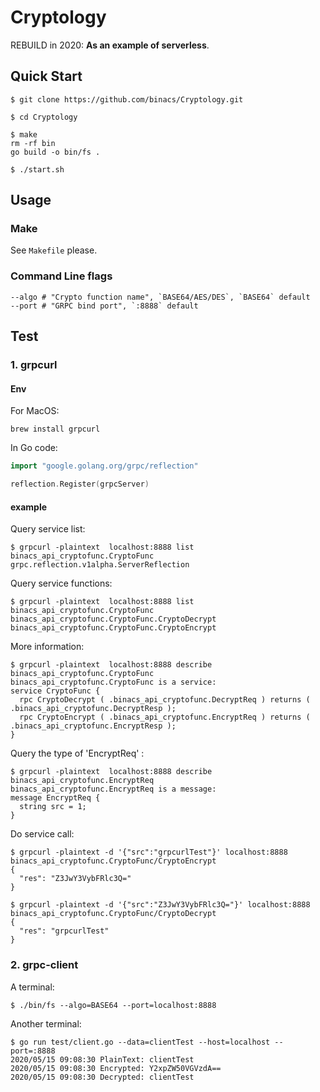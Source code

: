 # Cryptology

REBUILD in 2020:  **As an example of serverless**.

## Quick Start

```shell
$ git clone https://github.com/binacs/Cryptology.git

$ cd Cryptology

$ make
rm -rf bin
go build -o bin/fs .

$ ./start.sh
```



## Usage

### Make

See `Makefile` please.

### Command Line flags

```shell
--algo # "Crypto function name", `BASE64/AES/DES`, `BASE64` default
--port # "GRPC bind port", `:8888` default
```



## Test

### 1. grpcurl

#### Env

For MacOS:

```shell
brew install grpcurl
```

In Go code:

```go
import "google.golang.org/grpc/reflection"

reflection.Register(grpcServer)
```

#### example

Query service list:

```shell
$ grpcurl -plaintext  localhost:8888 list
binacs_api_cryptofunc.CryptoFunc
grpc.reflection.v1alpha.ServerReflection
```


Query service functions:

```shell
$ grpcurl -plaintext  localhost:8888 list binacs_api_cryptofunc.CryptoFunc
binacs_api_cryptofunc.CryptoFunc.CryptoDecrypt
binacs_api_cryptofunc.CryptoFunc.CryptoEncrypt
```


More information:

```shell
$ grpcurl -plaintext  localhost:8888 describe binacs_api_cryptofunc.CryptoFunc
binacs_api_cryptofunc.CryptoFunc is a service:
service CryptoFunc {
  rpc CryptoDecrypt ( .binacs_api_cryptofunc.DecryptReq ) returns ( .binacs_api_cryptofunc.DecryptResp );
  rpc CryptoEncrypt ( .binacs_api_cryptofunc.EncryptReq ) returns ( .binacs_api_cryptofunc.EncryptResp );
}
```


Query the type of 'EncryptReq' :

```shell
$ grpcurl -plaintext  localhost:8888 describe binacs_api_cryptofunc.EncryptReq
binacs_api_cryptofunc.EncryptReq is a message:
message EncryptReq {
  string src = 1;
}
```


Do service call:

```shell
$ grpcurl -plaintext -d '{"src":"grpcurlTest"}' localhost:8888 binacs_api_cryptofunc.CryptoFunc/CryptoEncrypt
{
  "res": "Z3JwY3VybFRlc3Q="
}
```

```shell
$ grpcurl -plaintext -d '{"src":"Z3JwY3VybFRlc3Q="}' localhost:8888 binacs_api_cryptofunc.CryptoFunc/CryptoDecrypt
{
  "res": "grpcurlTest"
}
```

### 2. grpc-client

A terminal:

```shell
$ ./bin/fs --algo=BASE64 --port=localhost:8888
```

Another terminal:

```shell
$ go run test/client.go --data=clientTest --host=localhost --port=:8888
2020/05/15 09:08:30 PlainText: clientTest
2020/05/15 09:08:30 Encrypted: Y2xpZW50VGVzdA==
2020/05/15 09:08:30 Decrypted: clientTest
```

